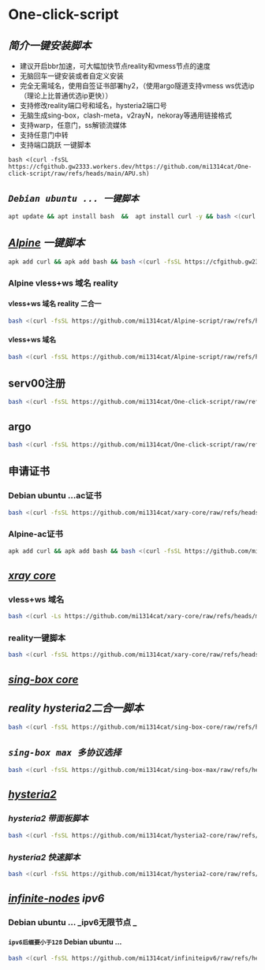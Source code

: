 # One-click-script
## _**简介一键安装脚本**_
- 建议开启bbr加速，可大幅加快节点reality和vmess节点的速度
- 无脑回车一键安装或者自定义安装
- 完全无需域名，使用自签证书部署hy2，（使用argo隧道支持vmess ws优选ip（理论上比普通优选ip更快））
- 支持修改reality端口号和域名，hysteria2端口号
- 无脑生成sing-box，clash-meta，v2rayN，nekoray等通用链接格式
- 支持warp，任意门，ss解锁流媒体
- 支持任意门中转
- 支持端口跳跃
一键脚本
```
bash <(curl -fsSL https://cfgithub.gw2333.workers.dev/https://github.com/mi1314cat/One-click-script/raw/refs/heads/main/APU.sh)
```
## **_`Debian ubuntu ... 一键脚本`_**
```bash
apt update && apt install bash  &&  apt install curl -y && bash <(curl -fsSL https://cfgithub.gw2333.workers.dev/https://github.com/mi1314cat/One-click-script/raw/refs/heads/main/Ubuntu.sh)
```
## **_[Alpine](https://github.com/mi1314cat/Alpine-script)  一键脚本_**
```bash
apk add curl && apk add bash && bash <(curl -fsSL https://cfgithub.gw2333.workers.dev/https://github.com/mi1314cat/Alpine-script/raw/refs/heads/main/alpine.sh)
```
### Alpine vless+ws 域名 reality 
#### vless+ws 域名 reality 二合一
```bash
bash <(curl -fsSL https://github.com/mi1314cat/Alpine-script/raw/refs/heads/main/RWvless.sh)
```
#### vless+ws 域名
```bash
bash <(curl -fsSL https://github.com/mi1314cat/Alpine-script/raw/refs/heads/main/Avless.sh)
```
## serv00注册
```bash
bash <(curl -fsSL https://github.com/mi1314cat/One-click-script/raw/refs/heads/main/serv00.sh)
```
## argo
```bash
bash <(curl -fsSL https://github.com/mi1314cat/One-click-script/raw/refs/heads/main/cfargo.sh)
```
## **申请证书**
### Debian ubuntu ...ac证书
```bash
bash <(curl -fsSL https://github.com/mi1314cat/xary-core/raw/refs/heads/main/acme.sh)
```
### Alpine-ac证书
 ```bash
apk add curl && apk add bash && bash <(curl -fsSL https://github.com/mi1314cat/Alpine-script/raw/refs/heads/main/acme.sh)
```
## **_[xray core](https://github.com/mi1314cat/xary-core)_**
### vless+ws 域名

```bash
bash <(curl -Ls https://github.com/mi1314cat/xary-core/raw/refs/heads/main/vless.sh)
```
### reality一键脚本

```bash
bash <(curl -fsSL https://github.com/mi1314cat/xary-core/raw/refs/heads/main/reality_xray.sh)
```
## **_[sing-box core](https://github.com/mi1314cat/sing-box-core)_**
## _reality hysteria2二合一脚本_

```bash
bash <(curl -fsSL https://github.com/mi1314cat/sing-box-core/raw/refs/heads/main/install.sh)
```
## _`sing-box max 多协议选择`_
```bash
bash <(curl -fsSL https://github.com/mi1314cat/sing-box-max/raw/refs/heads/main/sing-box.sh)
```

## **_[hysteria2](https://github.com/mi1314cat/hysteria2-core)_**
### _hysteria2 带面板脚本_
```bash
bash <(curl -fsSL https://github.com/mi1314cat/hysteria2-core/raw/refs/heads/main/hy2-panel.sh)
```
### _hysteria2 快速脚本_
```bash
bash <(curl -fsSL https://github.com/mi1314cat/hysteria2-core/raw/refs/heads/main/fast-hy2.sh)
```
## **_[infinite-nodes](https://github.com/mi1314cat/infiniteipv6) ipv6_**
### Debian ubuntu ... _ipv6无限节点 _ 
#### **`ipv6后缀要小于128`** Debian ubuntu ...
```bash
bash <(curl -fsSL https://github.com/mi1314cat/infiniteipv6/raw/refs/heads/main/infinite-nodes.sh)
```
